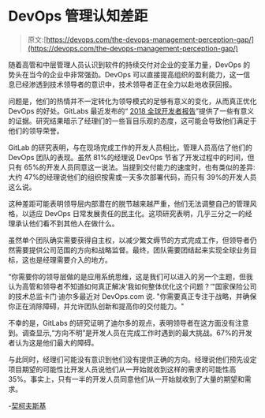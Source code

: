 # DevOps 管理认知差距

> 原文:[https://devops.com/the-devops-management-perception-gap/](https://devops.com/the-devops-management-perception-gap/)

随着高管和中层管理人员认识到软件的持续交付对企业的变革力量，DevOps 的势头在当今的企业中非常强劲。DevOps 可以直接提高组织的盈利能力，这一信息已经渗透到技术领导者的意识中，技术领导者正在全力以赴地收获回报。

问题是，他们的热情并不一定转化为领导模式的足够有意义的变化，从而真正优化 DevOps 的好处。GitLabs 最近发布的“ [2018 全球开发者报告](https://about.gitlab.com/developer-survey/2018/#section-key-findings)”提供了一些有意义的证据。研究结果暗示了经理们的一些盲目乐观的态度，这可能会导致他们满足于他们的领导荣誉。

GitLab 的研究表明，与在现场完成工作的开发人员相比，管理人员高估了他们的 DevOps 团队的表现。虽然 81%的经理说 DevOps 节省了开发过程中的时间，但只有 65%的开发人员同意这一说法。当提到交付能力的速度时，也有类似的差异:大约 47%的经理说他们的组织按需或一天多次部署代码，而只有 39%的开发人员这么说。

这种差距可能表明领导层内部潜在的脱节越来越严重，他们无法调整自己的管理风格，以适应 DevOps 日常发展责任的民主化。这项研究表明，几乎三分之一的经理承认他们看不到其他人在做什么。

虽然单个团队确实需要获得自主权，以减少繁文缛节的方式完成工作，但领导者仍然需要提供公司范围的方向和战略监督。最终，团队需要团结起来实现全球业务目标，这也是经理需要介入的地方。

“你需要你的领导层做的是应用系统思维，这是我们可以进入的另一个主题，但我认为高管和领导者不知道如何真正解决‘我如何整体优化这个问题？’"国家保险公司的技术总监卡门·迪尔多最近对 DevOps.com 说. "你需要真正专注于战略，并确保你正在消除障碍，并允许团队创新和提高你的交付能力。"

不幸的是，GitLabs 的研究证明了迪尔多的观点，表明领导者在这方面没有注意到。调查显示,“方向不明”是开发人员在完成工作时遇到的最大挑战。67%的开发者认为这是他们最大的障碍。

与此同时，经理们可能没有意识到他们没有提供正确的方向。经理说他们预先设定项目期望的可能性比开发人员说他们从一开始就收到这样的需求的可能性高 35%。事实上，只有一半的开发人员同意他们从一开始就收到了大量的期望和需求。

-[契柯夫斯基](https://devops.com/author/ericka-chickowski/)